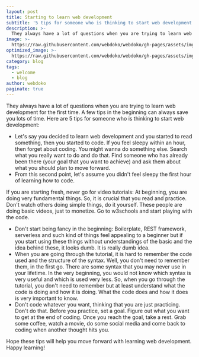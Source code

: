 ```yaml
---
layout: post
title: Starting to learn web development
subtitle: '5 tips for someone who is thinking to start web development.'
description: >-
  They always have a lot of questions when you are trying to learn web development for the first time. A few tips in the beginning can always save you lots of time. Here are 5 tips for someone who is thinking to start web development.
image: >-
  https://raw.githubusercontent.com/webdoko/webdoko/gh-pages/assets/img/blog/starting-to-learn-web-development.png
optimized_image: >-
  https://raw.githubusercontent.com/webdoko/webdoko/gh-pages/assets/img/blog/starting-to-learn-web-development-thumb.png
category: blog
tags:
  - welcome
  - blog
author: webdoko
paginate: true
---
```


They always have a lot of questions when you are trying to learn web development for the first time. A few tips in the beginning can always save you lots of time. Here are 5 tips for someone who is thinking to start web development:

- Let's say you decided to learn web development and you started to read something, then you started to code. If you feel sleepy within an hour, then forget about coding. You might wanna do something else. Search what you really want to do and do that. Find someone who has already been there (your goal that you want to achieve) and ask them about what you should plan to move forward.
- From this second point, let's assume you didn't feel sleepy the first hour of learning how to code.

If you are starting fresh, never go for video tutorials: At beginning, you are doing very fundamental things. So, it is crucial that you read and practice. Don't watch others doing simple things, do it yourself. These people are doing basic videos, just to monetize. Go to w3schools and start playing with the code.

- Don't start being fancy in the beginning: Boilerplate, REST framework, serverless and such kind of things feel appealing to a beginner but if you start using these things without understandings of the basic and the idea behind these, it looks dumb. It is really dumb idea.
- When you are going through the tutorial, it is hard to remember the code used and the structure of the syntax. Well, you don't need to remember them, in the first go. There are some syntax that you may never use in your lifetime. In the very beginning, you would not know which syntax is very useful and which is used very less. So, when you go through the tutorial, you don't need to remember but at least understand what the code is doing and how it is doing. What the code does and how it does is very important to know.
- Don't code whatever you want, thinking that you are just practicing. Don't do that. Before you practice, set a goal. Figure out what you want to get at the end of coding. Once you reach the goal, take a rest. Grab some coffee, watch a movie, do some social media and come back to coding when another thought hits you.

Hope these tips will help you move forward with learning web development. Happy learning!
